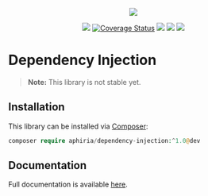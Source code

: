 <p align="center"><a href="https://www.aphiria.com" target="_blank" title="Aphiria"><img src="https://www.aphiria.com/images/aphiria-logo.svg"></a></p>

<p align="center">
<a href="https://travis-ci.com/aphiria/dependency-injection"><img src="https://travis-ci.com/aphiria/dependency-injection.svg?branch=master"></a>
<a href='https://coveralls.io/github/aphiria/dependency-injection?branch=master'><img src='https://coveralls.io/repos/github/aphiria/dependency-injection/badge.svg?branch=master' alt='Coverage Status' /></a>
<a href="https://packagist.org/packages/aphiria/dependency-injection"><img src="https://poser.pugx.org/aphiria/dependency-injection/v/stable.svg"></a>
<a href="https://packagist.org/packages/aphiria/dependency-injection"><img src="https://poser.pugx.org/aphiria/dependency-injection/v/unstable.svg"></a>
<a href="https://packagist.org/packages/aphiria/dependency-injection"><img src="https://poser.pugx.org/aphiria/dependency-injection/license.svg"></a>
</p>

# Dependency Injection

> **Note:** This library is not stable yet.

## Installation

This library can be installed via [Composer](https://getcomposer.org/download/):

```php
composer require aphiria/dependency-injection:^1.0@dev
```

## Documentation

Full documentation is available <a href="https://www.aphiria.com/docs/master/di-container.html" target="_blank">here</a>.
